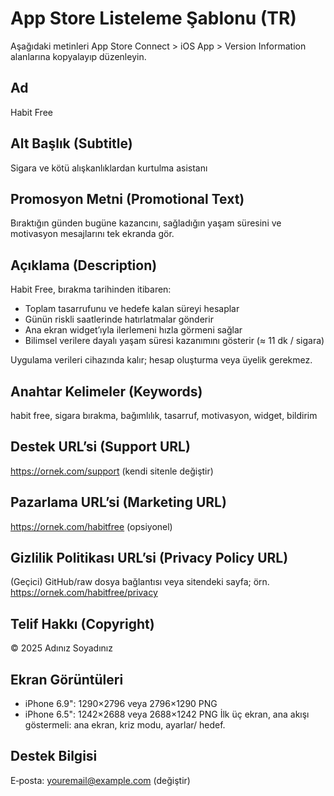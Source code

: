 # App Store Listeleme Şablonu (TR)

Aşağıdaki metinleri App Store Connect > iOS App > Version Information alanlarına kopyalayıp düzenleyin.

## Ad
Habit Free

## Alt Başlık (Subtitle)
Sigara ve kötü alışkanlıklardan kurtulma asistanı

## Promosyon Metni (Promotional Text)
Bıraktığın günden bugüne kazancını, sağladığın yaşam süresini ve motivasyon mesajlarını tek ekranda gör.

## Açıklama (Description)
Habit Free, bırakma tarihinden itibaren:
- Toplam tasarrufunu ve hedefe kalan süreyi hesaplar
- Günün riskli saatlerinde hatırlatmalar gönderir
- Ana ekran widget’ıyla ilerlemeni hızla görmeni sağlar
- Bilimsel verilere dayalı yaşam süresi kazanımını gösterir (≈ 11 dk / sigara)

Uygulama verileri cihazında kalır; hesap oluşturma veya üyelik gerekmez.

## Anahtar Kelimeler (Keywords)
habit free, sigara bırakma, bağımlılık, tasarruf, motivasyon, widget, bildirim

## Destek URL’si (Support URL)
https://ornek.com/support (kendi sitenle değiştir)

## Pazarlama URL’si (Marketing URL)
https://ornek.com/habitfree (opsiyonel)

## Gizlilik Politikası URL’si (Privacy Policy URL)
(Geçici) GitHub/raw dosya bağlantısı veya sitendeki sayfa; örn.
https://ornek.com/habitfree/privacy

## Telif Hakkı (Copyright)
© 2025 Adınız Soyadınız

## Ekran Görüntüleri
- iPhone 6.9": 1290×2796 veya 2796×1290 PNG
- iPhone 6.5": 1242×2688 veya 2688×1242 PNG
İlk üç ekran, ana akışı göstermeli: ana ekran, kriz modu, ayarlar/ hedef.

## Destek Bilgisi
E‑posta: youremail@example.com (değiştir)

